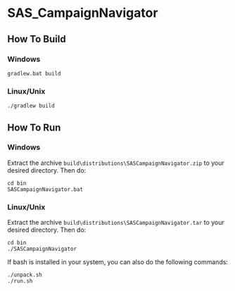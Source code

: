 # SAS_CampaignNavigator

## How To Build

### Windows
``` gradlew.bat build ```

### Linux/Unix
``` ./gradlew build ```

## How To Run

### Windows
Extract the archive `build\distributions\SASCampaignNavigator.zip` to your desired directory. Then do:
``` 
cd bin
SASCampaignNavigator.bat 
```

### Linux/Unix
Extract the archive `build\distributions\SASCampaignNavigator.tar` to your desired directory. Then do:
``` 
cd bin
./SASCampaignNavigator 
```

If bash is installed in your system, you can also do the following commands:
``` 
./unpack.sh
./run.sh 
```
